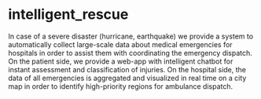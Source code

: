 # intelligent_rescue

In case of a severe disaster (hurricane, earthquake) we provide a system to automatically collect large-scale data about medical emergencies for hospitals in order to assist them with coordinating the emergency dispatch. On the patient side, we provide a web-app with intelligent chatbot for instant assessment and classification of injuries. On the hospital side, the data of all emergencies is aggregated and visualized in real time on a city map in order to identify high-priority regions for ambulance dispatch.
